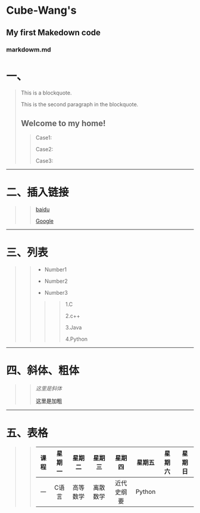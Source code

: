 # Cube-Wang's

## My first Makedown code

### markdowm.md
# 一、
> This is a blockquote.
>
> This is the second paragraph in the blockquote.
>
> ## Welcome to my home!
>> Case1:
>>
>> Case2:
>> 
>> Case3:
>>
--------------------------------------------------
# 二、插入链接
>> [baidu](www.baidu.com)
>>
>> [Google](www.google.com)
--------------------------------------------------
# 三、列表
>> * Number1
>> 
>> * Number2
>> 
>> * Number3
>> 
>>>> 1.C
>>>>
>>>> 2.c++
>>>>
>>>> 3.Java
>>>> 
>>>> 4.Python
>>>> 
--------------------------------------------------
# 四、斜体、粗体
>> *这里是斜体*
>>
>> **这里是加粗**
>>
--------------------------------------------------
# 五、表格
>> 课程|星期一|星期二|星期三|星期四|星期五|星期六|星期日
>> :---:|:---:|:---:|:---:|:---:|:---:|:---:|:---:
>> 一|C语言|高等数学|离散数学|近代史纲要|Python| | 









